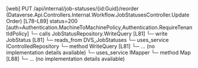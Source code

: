 [web] PUT /api/internal/job-statuses/{id:Guid}/reorder  (Dataverse.Api.Controllers.Internal.Workflow.JobStatusesController.UpdateOrder)  [L78–L89] status=200 [auth=Authentication.MachineToMachinePolicy,Authentication.RequireTenantIdPolicy]
  └─ calls JobStatusRepository.WriteQuery [L81]
  └─ write JobStatus [L81]
    └─ reads_from DVS_JobStatuses
  └─ uses_service IControlledRepository<JobStatus>
    └─ method WriteQuery [L81]
      └─ ... (no implementation details available)
  └─ uses_service IMapper
    └─ method Map [L88]
      └─ ... (no implementation details available)

